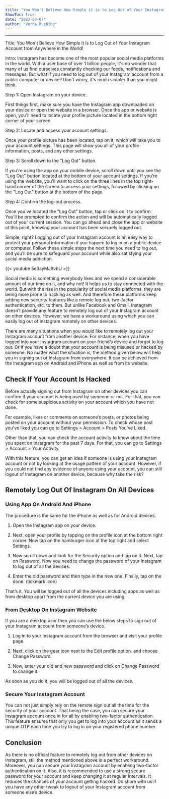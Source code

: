 ```yaml
---
title: "You Won't Believe How Simple it is to Log Out of Your Instagram Account from Anywhere in the World!"
ShowToc: true 
date: "2023-03-07"
author: "Verna Rushing"
---
```

*****
Title: You Won't Believe How Simple it is to Log Out of Your Instagram Account from Anywhere in the World!

Intro: Instagram has become one of the most popular social media platforms in the world. With a user base of over 1 billion people, it's no wonder that many of us find ourselves constantly checking our feeds, notifications and messages. But what if you need to log out of your Instagram account from a public computer or device? Don't worry, it's much simpler than you might think.

Step 1: Open Instagram on your device.

First things first, make sure you have the Instagram app downloaded on your device or open the website in a browser. Once the app or website is open, you'll need to locate your profile picture located in the bottom right corner of your screen.

Step 2: Locate and access your account settings.

Once your profile picture has been located, tap on it, which will take you to your account settings. This page will show you all of your profile information, posts, and any other settings.

Step 3: Scroll down to the "Log Out" button.

If you're using the app on your mobile device, scroll down until you see the "Log Out" button located at the bottom of your account settings. If you're using the website, you'll want to click on the three lines in the top right-hand corner of the screen to access your settings, followed by clicking on the "Log Out" button at the bottom of the page.

Step 4: Confirm the log-out process.

Once you've located the "Log Out" button, tap or click on it to confirm. You'll be prompted to confirm the action and will be automatically logged out of your current session. You can go ahead and close the app or website at this point, knowing your account has been securely logged out.

Simple, right? Logging out of your Instagram account is an easy way to protect your personal information if you happen to log in on a public device or computer. Follow these simple steps the next time you need to log out, and you'll be sure to safeguard your account while also satisfying your social media addiction.

{{< youtube 5e3ayMJ9vbU >}} 



Social media is something everybody likes and we spend a considerable amount of our time on it, and why not! It helps us to stay connected with the world. But with the rise in the popularity of social media platforms, they are being more prone to hacking as well. And therefore these platforms keep adding new security features like a remote log out, two-factor authentication, etc. to them. But unlike Facebook and Gmail, Instagram doesn’t provide any feature to remotely log out of your Instagram account on other devices. However, we have a workaround using which you can easily log out of Instagram remotely on other devices.
 
There are many situations when you would like to remotely log out your Instagram account from another device. For instance, when you have logged into your Instagram account on your friend’s device and forgot to log out. Or if you have a doubt that your account is being misused or hacked by someone. No matter what the situation is, the method given below will help you in signing out of Instagram from everywhere. It can be achieved from the Instagram app on Android and iPhone as well as from its website.
 
## Check If Your Account Is Hacked
 
Before actually signing out from Instagram on other devices you can confirm if your account is being used by someone or not. For that, you can check for some suspicious activity on your account which you have not done.
 
For example, likes or comments on someone’s posts, or photos being posted on your account without your permission. To check whose post you’ve liked you can go to Settings > Account > Posts You’ve Liked.
 
Other than that, you can check the account activity to know about the time you spent on Instagram for the past 7 days. For that, you can go to Settings > Account > Your Activity.
 
With this feature, you can get an idea if someone is using your Instagram account or not by looking at the usage pattern of your account. However, if you could not find any evidence of anyone using your account, you can still logout of Instagram on another device, because why take the risk?
 
## Remotely Log Out Of Instagram On All Devices
 
### Using App On Android And iPhone
 
The procedure is the same for the iPhone as well as for Android devices.
 
1) Open the Instagram app on your device.
 
2) Next, open your profile by tapping on the profile icon at the bottom right corner. Now tap on the hamburger icon at the top right and select Settings.
 
3) Now scroll down and look for the Security option and tap on it. Next, tap on Password. Now you need to change the password of your Instagram to log out of all the devices.
 
4) Enter the old password and then type in the new one. Finally, tap on the done. (tickmark icon)
 
That’s it. You will be logged out of all the devices including apps as well as from desktop apart from the current device you are using.
 
### From Desktop On Instagram Website
 
If you are a desktop user then you can use the below steps to sign out of your Instagram account from someone’s device.
 
1) Log in to your Instagram account from the browser and visit your profile page.
 
2) Next, click on the gear icon next to the Edit profile option. and choose Change Password.
 
3) Now, enter your old and new password and click on Change Password to change it.
 
As soon as you do it, you will be logged out of all the devices.
 
### Secure Your Instagram Account
 
You can not just simply rely on the remote sign out all the time for the security of your account. That being the case, you can secure your Instagram account once in for all by enabling two-factor authentication. This feature ensures that only you get to log into your account as it sends a unique OTP each time you try to log in on your registered phone number.
 
## Conclusion
 
As there is no official feature to remotely log out from other devices on Instagram, still the method mentioned above is a perfect workaround. Moreover, you can secure your Instagram account by enabling two-factor authentication on it. Also, it is recommended to use a strong secure password for your account and keep changing it at regular intervals. It reduces the chances of your account getting hacked. Do share with us if you have any other tweak to logout of your Instagram account from someone else’s device.




